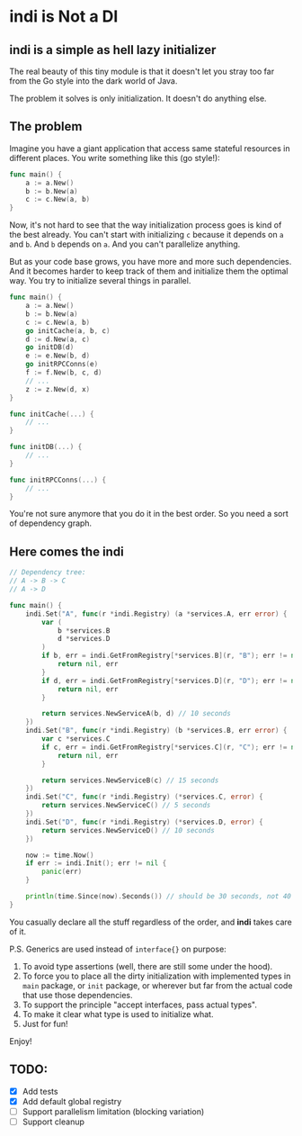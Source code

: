 # **indi** is Not a DI

## **indi** is a simple as hell lazy initializer

The real beauty of this tiny module is that it doesn't let you stray too far from the Go style into the dark world of
Java.

The problem it solves is only initialization. It doesn't do anything else.

## The problem

Imagine you have a giant application that access same stateful resources in different places. You write something like
this (go style!):

```go
func main() {
    a := a.New()
    b := b.New(a)
    c := c.New(a, b)
}
```

Now, it's not hard to see that the way initialization process goes is kind of the best already. You can't start
with initializing `c` because it depends on `a` and `b`. And `b` depends on `a`. And you can't parallelize anything.

But as your code base grows, you have more and more such dependencies. And it becomes harder to keep track of them and
initialize them the optimal way. You try to initialize several things in parallel.

```go
func main() {
    a := a.New()
    b := b.New(a)
    c := c.New(a, b)
    go initCache(a, b, c)
    d := d.New(a, c)
    go initDB(d)
    e := e.New(b, d)
    go initRPCConns(e)
    f := f.New(b, c, d)
    // ...
    z := z.New(d, x)
}

func initCache(...) {
    // ...
}

func initDB(...) {
    // ...
}

func initRPCConns(...) {
    // ...
}
```

You're not sure anymore that you do it in the best order. So you need a sort of dependency graph.

## Here comes the **indi**

```go
// Dependency tree:
// A -> B -> C
// A -> D

func main() {
    indi.Set("A", func(r *indi.Registry) (a *services.A, err error) {
        var (
            b *services.B
            d *services.D
        )
        if b, err = indi.GetFromRegistry[*services.B](r, "B"); err != nil {
            return nil, err
        }
        if d, err = indi.GetFromRegistry[*services.D](r, "D"); err != nil {
            return nil, err
        }

        return services.NewServiceA(b, d) // 10 seconds
    })
    indi.Set("B", func(r *indi.Registry) (b *services.B, err error) {
        var c *services.C
        if c, err = indi.GetFromRegistry[*services.C](r, "C"); err != nil {
            return nil, err
        }

        return services.NewServiceB(c) // 15 seconds
    })
    indi.Set("C", func(r *indi.Registry) (*services.C, error) {
        return services.NewServiceC() // 5 seconds
    })
    indi.Set("D", func(r *indi.Registry) (*services.D, error) {
        return services.NewServiceD() // 10 seconds
    })

    now := time.Now()
    if err := indi.Init(); err != nil {
        panic(err)
    }

    println(time.Since(now).Seconds()) // should be 30 seconds, not 40
}
```

You casually declare all the stuff regardless of the order, and **indi** takes care of it.

P.S. Generics are used instead of `interface{}` on purpose:
1. To avoid type assertions (well, there are still some under the hood).
2. To force you to place all the dirty initialization with implemented types in `main` package, or `init` package, or
wherever but far from the actual code that use those dependencies.
3. To support the principle "accept interfaces, pass actual types".
4. To make it clear what type is used to initialize what.
5. Just for fun!

Enjoy!

## TODO:

- [X] Add tests
- [X] Add default global registry
- [ ] Support parallelism limitation (blocking variation)
- [ ] Support cleanup
